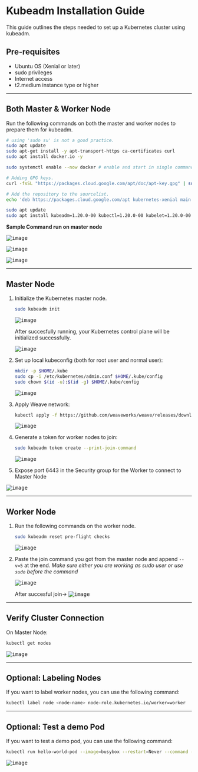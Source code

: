 # Kubeadm Installation Guide

This guide outlines the steps needed to set up a Kubernetes cluster using kubeadm.

## Pre-requisites

- Ubuntu OS (Xenial or later)
- sudo privileges
- Internet access
- t2.medium instance type or higher

---

## Both Master & Worker Node

Run the following commands on both the master and worker nodes to prepare them for kubeadm.

```bash
# using 'sudo su' is not a good practice.
sudo apt update
sudo apt-get install -y apt-transport-https ca-certificates curl
sudo apt install docker.io -y

sudo systemctl enable --now docker # enable and start in single command.

# Adding GPG keys.
curl -fsSL "https://packages.cloud.google.com/apt/doc/apt-key.gpg" | sudo gpg --dearmor -o /etc/apt/trusted.gpg.d/kubernetes-archive-keyring.gpg

# Add the repository to the sourcelist.
echo 'deb https://packages.cloud.google.com/apt kubernetes-xenial main' | sudo tee /etc/apt/sources.list.d/kubernetes.list

sudo apt update
sudo apt install kubeadm=1.20.0-00 kubectl=1.20.0-00 kubelet=1.20.0-00 -y
```

**Sample Command run on master node**

<kbd>![image](https://github.com/NomadicSatyam/Github-Repo-Resouces/blob/dev/Kubeadm%20Install%20Guide/a.png)</kbd>

<kbd>![image](https://github.com/NomadicSatyam/Github-Repo-Resouces/blob/dev/Kubeadm%20Install%20Guide/b.png)</kbd>

<kbd>![image](https://github.com/NomadicSatyam/Github-Repo-Resouces/blob/dev/Kubeadm%20Install%20Guide/c.png)</kbd>

---

## Master Node

1. Initialize the Kubernetes master node.

   ```bash
   sudo kubeadm init
   ```

   <kbd>![image](https://github.com/NomadicSatyam/Github-Repo-Resouces/blob/dev/Kubeadm%20Install%20Guide/d.png)</kbd>

   After succesfully running, your Kubernetes control plane will be initialized successfully.

   <kbd>![image](https://github.com/NomadicSatyam/Github-Repo-Resouces/blob/dev/Kubeadm%20Install%20Guide/e.png)</kbd>

2. Set up local kubeconfig (both for root user and normal user):

   ```bash
   mkdir -p $HOME/.kube
   sudo cp -i /etc/kubernetes/admin.conf $HOME/.kube/config
   sudo chown $(id -u):$(id -g) $HOME/.kube/config
   ```

   <kbd>![image](https://github.com/NomadicSatyam/Github-Repo-Resouces/blob/dev/Kubeadm%20Install%20Guide/f.png)</kbd>

3. Apply Weave network:

   ```bash
   kubectl apply -f https://github.com/weaveworks/weave/releases/download/v2.8.1/weave-daemonset-k8s.yaml
   ```

   <kbd>![image](https://github.com/NomadicSatyam/Github-Repo-Resouces/blob/dev/Kubeadm%20Install%20Guide/g.png)</kbd>

4. Generate a token for worker nodes to join:

   ```bash
   sudo kubeadm token create --print-join-command
   ```

   <kbd>![image](https://github.com/NomadicSatyam/Github-Repo-Resouces/blob/dev/Kubeadm%20Install%20Guide/h.png)</kbd>

5. Expose port 6443 in the Security group for the Worker to connect to Master Node

<kbd>![image](https://github.com/NomadicSatyam/Github-Repo-Resouces/blob/dev/Kubeadm%20Install%20Guide/i.png)</kbd>

---

## Worker Node

1. Run the following commands on the worker node.

   ```bash
   sudo kubeadm reset pre-flight checks
   ```

   <kbd>![image](https://github.com/NomadicSatyam/Github-Repo-Resouces/blob/dev/Kubeadm%20Install%20Guide/j.png)</kbd>

2. Paste the join command you got from the master node and append `--v=5` at the end.
   _Make sure either you are working as sudo user or use `sudo` before the command_

   <kbd>![image](https://github.com/NomadicSatyam/Github-Repo-Resouces/blob/dev/Kubeadm%20Install%20Guide/k.png)</kbd>

   After succesful join->
   <kbd>![image](https://github.com/NomadicSatyam/Github-Repo-Resouces/blob/dev/Kubeadm%20Install%20Guide/l.png)</kbd>

---

## Verify Cluster Connection

On Master Node:

```bash
kubectl get nodes
```

<kbd>![image](https://github.com/NomadicSatyam/Github-Repo-Resouces/blob/dev/Kubeadm%20Install%20Guide/m.png)</kbd>

---

## Optional: Labeling Nodes

If you want to label worker nodes, you can use the following command:

```bash
kubectl label node <node-name> node-role.kubernetes.io/worker=worker
```

---

## Optional: Test a demo Pod

If you want to test a demo pod, you can use the following command:

```bash
kubectl run hello-world-pod --image=busybox --restart=Never --command -- sh -c "echo 'Hello, World' && sleep 3600"
```

<kbd>![image](https://github.com/NomadicSatyam/Github-Repo-Resouces/blob/dev/Kubeadm%20Install%20Guide/n.png)</kbd>
